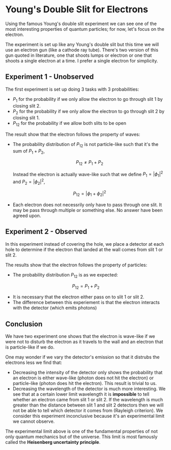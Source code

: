 #  Young's Double Slit for Electrons

Using the famous Young's double slit experiment we can see one of the most interesting properties of quantum particles; for now, let's focus on the electron.

The experiment is set up like any Young's double slit but this time we will use an electron gun (like a cathode ray tube). There's two version of this gun quoted in literature, one that shoots lumps or electron or one that shoots a single electron at a time. I prefer a single electron for simplicity.

## Experiment 1 - Unobserved

The first experiment is set up doing 3 tasks with 3 probabilities:

* $P_1$ for the probability if we only allow the electron to go through slit 1 by closing slit 2.
* $P_2$ for the probability if we only allow the electron to go through slit 2 by closing slit 1.
* $P_{12}$ for the probability if we allow both slits to be open

The result show that the electron follows the property of waves:

* The probability distribution of $P_{12}$ is not particle-like such that it's the sum of $P_1 + P_2$,

    $$ P_{12} \neq P_1 + P_2$$

    Instead the electron is actually wave-like such that we define $P_1 = \lvert \phi_1 \rvert^2$ and $P_2 = \lvert \phi_2 \rvert^2$,

    $$
    \begin{equation}
        P_{12} =  \lvert \phi_1 + \phi_2 \rvert^2
        %\label{eq:slit probability}
    \end{equation}
    $$

* Each electron does not necessrily only have to pass through one slit. It may be pass through multiple or something else. No answer have been agreed upon.

## Experiment 2 - Observed

In this experiment instead of covering the hole, we place a detector at each hole to determine if the electron that landed at the wall comes from slit 1 or slit 2.

The results show that the electron follows the property of particles:

* The probability distribution $P_{12}$ is as we expected:

$$ P_{12} = P_1 + P_2 $$

* It is necessary that the electron either pass on to slit 1 or slit 2.
* The difference between this experiement is that the electron interacts with the detector (which emits photons)

## Conclusion
We have two experiment one shows that the electron is wave-like if we were not to disturb the electron as it travels to the wall and an electron that is particle-like if we do.

One may wonder if we vary the detector's emission so that it distrubs the electrons less we find that:

* Decreasing the intensity of the detector only shows the probability that an electron is either wave-like (photon does not hit the electron) or particle-like (photon does hit the electron). This result is trivial to us.
* Decreasing the wavelength of the detector is much more interesting. We see that at a certain lower limit wavelength it is **impossible** to tell whether an electron came from slit 1 or slit 2. If the wavelength is much greater than the distance between slit 1 and slit 2 detectors then we will not be able to tell which detector it comes from (Rayleigh criterion). We consider this experiment inconclusive because it's an experimental limit we cannot observe.

The experimental limit above is one of the fundamental properties of not only quantum mechanics but of the universe. This limit is most famously called the **Heisenberg uncertainty principle**.
